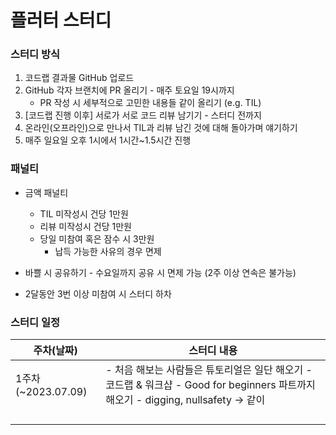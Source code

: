 # 플러터 스터디 

### 스터디 방식 

1. 코드랩 결과물 GitHub 업로드
2. GitHub 각자 브랜치에 PR 올리기 - 매주 토요일 19시까지
    - PR 작성 시 세부적으로 고민한 내용들 같이 올리기 (e.g. TIL)
3. [코드랩 진행 이후] 서로가 서로 코드 리뷰 남기기 - 스터디 전까지
4. 온라인(오프라인)으로 만나서 TIL과 리뷰 남긴 것에 대해 돌아가며 얘기하기
5. 매주 일요일 오후 1시에서 1시간~1.5시간 진행


### 패널티
- 금액 패널티
    - TIL 미작성시 건당 1만원
    - 리뷰 미작성시 건당 1만원
    - 당일 미참여 혹은 잠수 시 3만원
        - 납득 가능한 사유의 경우 면제

- 바쁠 시 공유하기 - 수요일까지 공유 시 면제 가능 (2주 이상 연속은 불가능)

- 2달동안 3번 이상 미참여 시 스터디 하차


### 스터디 일정 
| 주차(날짜) | 스터디 내용 |
| --|--|
| 1주차 (~2023.07.09) | - 처음 해보는 사람들은 튜토리얼은 일단 해오기 - 코드랩 & 워크샵 - Good for beginners 파트까지 해오기 - digging, nullsafety → 같이|
|   |   |
|   |   |
|   |   |
|   |   |
